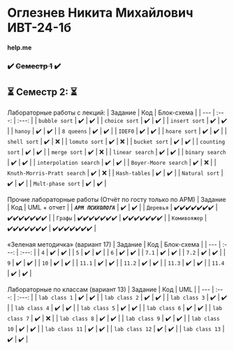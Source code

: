 # Оглезнев Никита Михайлович ИВТ-24-1б

#### help.me

### ✔️ ~~Семестр 1~~ ✔️ 

## ⏳ **Семестр 2:** ⏳


Лабораторные работы с лекций:
| Задание | Код | Блок-схема |
| --- | :---: | :---: |
| `bubble sort` | ✔️  | ✔️ |
| `choice sort` | ✔️  | ✔️ |
| `insert sort` | ✔️  | ✔️ |
| `hanoy` | ✔️  | ✔️ |
| `8 queens` | ✔️  | ✔️ |
| `IDEF0` | ✔️  | ✔️ |
| `hoare sort` | ✔️  | ✔️ |
| `shell sort` | ✔️  | ❌ |
| `lomuto sort` | ✔️  | ❌ |
| `bucket sort` | ✔️  | ✔️ |
| `counting sort` | ✔️  | ✔️ |
| `merge sort` | ✔️  | ❌ |
| `linear search` | ✔️  | ✔️ |
| `binary search` | ✔️  | ✔️ |
| `interpolation search` | ✔️  | ✔️ |
| `Boyer-Moore search` | ✔️  | ❌ |
| `Knuth-Morris-Pratt search` | ✔️  | ❌ |
| `Hash-tables` | ✔️  | ✔️ |
| `Natural sort` | ✔️  | ✔️ |
| `Mult-phase sort` | ✔️  | ✔️ |




Прочие лабораторные работы (Отчёт по госту только по АРМ)
| Задание | Код | UML + отчет |
| __***`АРМ ПСИХОЛОГА`***__ | ✔️  | ✔️ |
| `Деревья` | ✔️✔️✔️✔️✔️✔️✔️  | ✔️✔️✔️✔️✔️✔️✔️ |
| `Графы` | ✔️✔️✔️✔️✔️✔️✔️  | ✔️✔️✔️✔️✔️✔️✔️ |
| `Комивояжер` | ✔️✔️✔️✔️✔️✔️✔️  | ✔️✔️✔️✔️✔️✔️✔️ |




«Зеленая методичка» (вариант 17)
| Задание | Код | Блок-схема |
| --- | :---: | :---: |
| `4` | ✔️  | ✔️ |
| `5` | ✔️  | ✔️ |
| `6` | ✔️  | ✔️ |
| `7.1` | ✔️  | ✔️ |
| `7.2` | ✔️  | ✔️ |
| `9` | ✔️  | ✔️ |
| `10` | ✔️  | ✔️ |
| `11.1` | ✔️  | ✔️ |
| `11.2` | ✔️  | ✔️ |
| `11.3` | ✔️  | ✔️ |
| `11.4` | ✔️  | ✔️ |





Лабораторные по классам (вариант 13)
| Задание | Код | UML |
| --- | :---: | :---: |
| `lab class 1` | ✔️  | ✔️ |
| `lab class 2` | ✔️  | ✔️ |
| `lab class 3` | ✔️  | ✔️ |
| `lab class 4` | ✔️  | ✔️ |
| `lab class 5` | ✔️  | ✔️ |
| `lab class 6` | ✔️  | ✔️ |
| `lab class 7` | ✔️  | ❌ |
| `lab class 8` | ✔️  | ✔️ |
| `lab class 9` | ✔️  | ✔️ |
| `lab class 10` | ✔️  | ✔️ |
| `lab class 11` | ✔️  | ✔️ |
| `lab class 12` | ✔️  | ✔️ |
| `lab class 13` | ✔️  | ✔️ |




